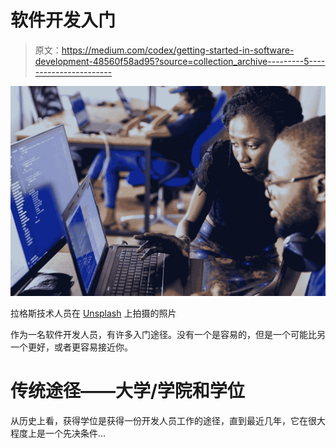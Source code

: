# 软件开发入门

> 原文：<https://medium.com/codex/getting-started-in-software-development-48560f58ad95?source=collection_archive---------5----------------------->

![](img/bc3f42fe31b6c5a76b48ccdce04c8edc.png)

拉格斯技术人员在 [Unsplash](https://unsplash.com?utm_source=medium&utm_medium=referral) 上拍摄的照片

作为一名软件开发人员，有许多入门途径。没有一个是容易的，但是一个可能比另一个更好，或者更容易接近你。

# 传统途径——大学/学院和学位

从历史上看，获得学位是获得一份开发人员工作的途径，直到最近几年，它在很大程度上是一个先决条件…